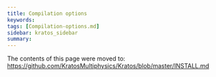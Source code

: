 ```yaml
---
title: Compilation options
keywords: 
tags: [Compilation-options.md]
sidebar: kratos_sidebar
summary: 
---
```


The contents of this page were moved to: https://github.com/KratosMultiphysics/Kratos/blob/master/INSTALL.md